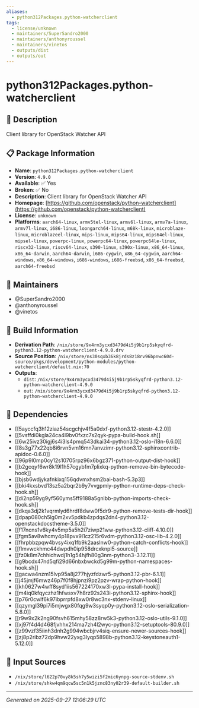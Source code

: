 ```yaml
---
aliases:
  - python312Packages.python-watcherclient
tags:
  - license/unknown
  - maintainers/SuperSandro2000
  - maintainers/anthonyroussel
  - maintainers/vinetos
  - outputs/dist
  - outputs/out
---
```


# python312Packages.python-watcherclient

## 📝 Description

Client library for OpenStack Watcher API

## 📋 Package Information

- **Name**: `python312Packages.python-watcherclient`
- **Version**: `4.9.0`
- **Available**: ✅ Yes
- **Broken**: ✅ No
- **Description**: Client library for OpenStack Watcher API
- **Homepage**: [https://github.com/openstack/python-watcherclient](https://github.com/openstack/python-watcherclient)
- **License**: `unknown`
- **Platforms**: `aarch64-linux`, `armv5tel-linux`, `armv6l-linux`, `armv7a-linux`, `armv7l-linux`, `i686-linux`, `loongarch64-linux`, `m68k-linux`, `microblaze-linux`, `microblazeel-linux`, `mips-linux`, `mips64-linux`, `mips64el-linux`, `mipsel-linux`, `powerpc-linux`, `powerpc64-linux`, `powerpc64le-linux`, `riscv32-linux`, `riscv64-linux`, `s390-linux`, `s390x-linux`, `x86_64-linux`, `x86_64-darwin`, `aarch64-darwin`, `i686-cygwin`, `x86_64-cygwin`, `aarch64-windows`, `x86_64-windows`, `i686-windows`, `i686-freebsd`, `x86_64-freebsd`, `aarch64-freebsd`
## 👥 Maintainers

- @SuperSandro2000
- @anthonyroussel
- @vinetos


## 🔧 Build Information

- **Derivation Path**: `/nix/store/9x4rm3ycxd3479d4i5j9b1rp5skyqfrd-python3.12-python-watcherclient-4.9.0.drv`
- **Source Position**: `/nix/store/ns30sqxb36k8jrds8z18rv96bpnwc60d-source/pkgs/development/python-modules/python-watcherclient/default.nix:70`
- **Outputs**:
  - `dist`:  `/nix/store/9x4rm3ycxd3479d4i5j9b1rp5skyqfrd-python3.12-python-watcherclient-4.9.0`
  - `out`:  `/nix/store/9x4rm3ycxd3479d4i5j9b1rp5skyqfrd-python3.12-python-watcherclient-4.9.0`

## 🔗 Dependencies

- [[5ayccfq3h12ziaz54scgchjv4f5a0dxf-python3.12-stestr-4.2.0]]
- [[5vsffdi0kgla24ca4l9bv0fxzc7s2qyk-pypa-build-hook.sh]]
- [[6w25ivz30igj6s4i3ls4pmq543dkai34-python3.12-oslo-i18n-6.6.0]]
- [[8s3g77x22qb8i6rvn5vm16mn7anvzimr-python3.12-sphinxcontrib-apidoc-0.6.0]]
- [[96p9l0mp0cy12s10705rpz96x6bgz371-python-output-dist-hook]]
- [[b2gcqyf6wr8k19l1h57cgybfm7plixkq-python-remove-bin-bytecode-hook]]
- [[bjsb6wdjykafnkixq156qdvmxhsm2bai-bash-5.3p3]]
- [[bki4kxsbvd13sz5a2bqr2b9y7vvgpmiy-python-runtime-deps-check-hook.sh]]
- [[di2np59yg9yf560yms5ff9188a5gnlbb-python-imports-check-hook.sh]]
- [[dkqa3dj2k1vqrmlyd6hrdf8dww0f5dr9-python-remove-tests-dir-hook]]
- [[dpap080ch5lg0m2xv5pdkb4zpdqs2dn4-python3.12-openstackdocstheme-3.5.0]]
- [[f17ncns1v6ky4v5mp5a5h2i7ziwp21ww-python3.12-cliff-4.10.0]]
- [[fgm5av8whcmy4p18pvx9l1cz215r6vdm-python3.12-osc-lib-4.2.0]]
- [[fhrpbbzpqw4bvsy4ixq1fb9k2aaslnw0-python-catch-conflicts-hook]]
- [[flmvwckhmc44dwpdh0ip958drcxknpl5-source]]
- [[fz0k8m7chhichwdj1h1g54hjfh80g3nm-python3-3.12.11]]
- [[g9bcdx47nd5qfi29d66nbxbwckd5g99m-python-namespaces-hook.sh]]
- [[gacwa4nzm15lvp95a8j277hjyzfdzwr5-python3.12-pbr-6.1.1]]
- [[j45jmjf6mwz46p7f0f8hjpnzi9pz2pzv-wrap-python-hook]]
- [[kh0627w4wff8syd1iis567224170xw3l-pypa-install-hook]]
- [[m4iq0kfqyczhz1hfwsxv7h8rz92s243i-python3.12-sphinx-hook]]
- [[p76r0cwlf6k97ibprrpfd8xw0r8wc3nx-stdenv-linux]]
- [[qzymgl39pi7i5mjwgx80fqg9w3syqp0y-python3.12-oslo-serialization-5.8.0]]
- [[r9w9x2k2ng90fsvh615mhy58zz8rw5k3-python3.12-oslo-utils-9.1.0]]
- [[xj97f4d4d468fjvhhx214ma7zh4l2wyc-python3.12-setuptools-80.9.0]]
- [[z99vzf35iinh3dnh2g994wbcbjrv4siq-ensure-newer-sources-hook]]
- [[zj8p2ribz72dp9hvw22yxg3lyqp5898b-python3.12-keystoneauth1-5.12.0]]

## 📁 Input Sources

- `/nix/store/l622p70vy8k5sh7y5wizi5f2mic6ynpg-source-stdenv.sh`
- `/nix/store/shkw4qm9qcw5sc5n1k5jznc83ny02r39-default-builder.sh`

---
*Generated on 2025-09-27 12:06:29 UTC*
